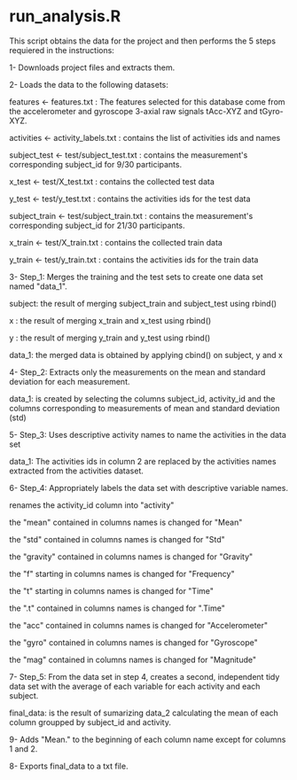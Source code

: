 # run_analysis.R
 

This script obtains the data for the project and then performs the 5 steps requiered in the instructions:

1- Downloads project files and extracts them.

2- Loads the data to the following datasets:

features <- features.txt : The features selected for this database come from the accelerometer and gyroscope 3-axial raw signals tAcc-XYZ and tGyro-XYZ. 

activities <- activity_labels.txt : contains the list of activities ids and names 

subject_test <- test/subject_test.txt : contains the measurement's corresponding subject_id for 9/30 participants.

x_test <- test/X_test.txt : contains the collected test data

y_test <- test/y_test.txt : contains the activities ids for the test data

subject_train <- test/subject_train.txt : contains the measurement's corresponding subject_id for 21/30 participants.

x_train <- test/X_train.txt : contains the collected train data

y_train <- test/y_train.txt : contains the activities ids for the train data

3- Step_1: Merges the training and the test sets to create one data set named "data_1".

subject: the result of merging subject_train and subject_test using rbind()

x : the result of merging x_train and x_test using rbind()

y : the result of merging y_train and y_test using rbind()

data_1: the merged data is obtained by applying cbind() on subject, y and x

4- Step_2: Extracts only the measurements on the mean and standard deviation for each measurement.

data_1: is created by selecting the columns subject_id, activity_id and the columns corresponding to measurements of mean and standard deviation (std)

5- Step_3: Uses descriptive activity names to name the activities in the data set

data_1: The activities ids in column 2 are replaced by the activities names extracted from the activities dataset.

6- Step_4: Appropriately labels the data set with descriptive variable names.

renames the activity_id column into "activity"

the "mean" contained in columns names is changed for "Mean" 

the "std" contained in columns names is changed for "Std" 

the "gravity" contained in columns names is changed for "Gravity" 

the "f" starting in columns names is changed for "Frequency" 

the "t" starting in columns names is changed for "Time" 

the ".t" contained in columns names is changed for ".Time" 

the "acc" contained in columns names is changed for "Accelerometer" 

the "gyro" contained in columns names is changed for "Gyroscope" 

the "mag" contained in columns names is changed for "Magnitude" 

7- Step_5: From the data set in step 4, creates a second, independent tidy data set with the average of each variable for each activity and each subject.

final_data: is the result of sumarizing data_2 calculating the mean of each column groupped by subject_id and activity.

9- Adds "Mean." to the beginning of each column name except for columns 1 and 2. 
	
8- Exports final_data to a txt file. 
